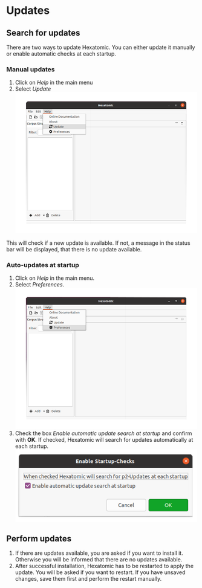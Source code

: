 # Updates

## Search for updates

There are two ways to update Hexatomic. You can either update it manually or enable automatic checks at each startup.

### Manual updates
1. Click on *Help* in the main menu 
2. Select *Update*
![Search for updates manually](./selectUpdate.png)

This will check if a new update is available.
If not, a message in the status bar will be displayed, that there is no update available.

### Auto-updates at startup
1. Click on *Help* in the main menu.
2. Select *Preferences*.
![Go to Preferences menu](./selectPreferences.png)
3. Check the box *Enable automatic update search at startup* and confirm with **OK**.
   If checked, Hexatomic will search for updates automatically at each startup.
![Check *Enable automatic update search at startup*](./settingpreferences.png)
   
## Perform updates

1. If there are updates available, you are asked if you want to install it. Otherwise you will be informed that there are no updates available.
2. After successful installation, Hexatomic has to be restarted to apply the update. You will be asked if you want to restart. If you have unsaved changes, save them first and perform the restart manually.

